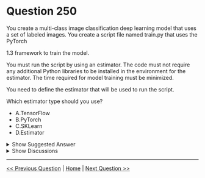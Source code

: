 # Question 250

You create a multi-class image classification deep learning model that uses a set of labeled images. You create a script file named train.py that uses the PyTorch

1.3 framework to train the model.

You must run the script by using an estimator. The code must not require any additional Python libraries to be installed in the environment for the estimator. The time required for model training must be minimized.

You need to define the estimator that will be used to run the script.

Which estimator type should you use?

* A.TensorFlow
* B.PyTorch
* C.SKLearn
* D.Estimator

<details>
  <summary>Show Suggested Answer</summary>

  <strong>B</strong><br>
<p>For PyTorch, TensorFlow and Chainer tasks, Azure Machine Learning provides respective PyTorch, TensorFlow, and Chainer estimators to simplify using these frameworks.</p>
<p>Reference:</p>
<p>https://docs.microsoft.com/en-us/azure/machine-learning/how-to-train-ml-models</p>

</details>

<details>
  <summary>Show Discussions</summary>

<blockquote><p><strong>ashii007</strong> <code>(Wed 26 Jun 2024 00:22)</code> - <em>Upvotes: 4</em></p><p>Estimator is deprecated as of dec&#x27;21. Shouldn&#x27;t see questions about estimator in the test.</p></blockquote>
<blockquote><p><strong>dev2dev</strong> <code>(Wed 27 Sep 2023 03:47)</code> - <em>Upvotes: 2</em></p><p>Isnt it D? Esitmator is generic class and doesnt need additional libraries.</p></blockquote>
<blockquote><p><strong>ACSC</strong> <code>(Mon 09 Oct 2023 07:42)</code> - <em>Upvotes: 3</em></p><p>I agree. Anyway the question is outdated. https://docs.microsoft.com/en-us/python/api/azureml-train-core/azureml.train.estimator.estimator?view=azure-ml-py</p></blockquote>

</details>

---

[<< Previous Question](question_249.md) | [Home](/index.md) | [Next Question >>](question_251.md)
